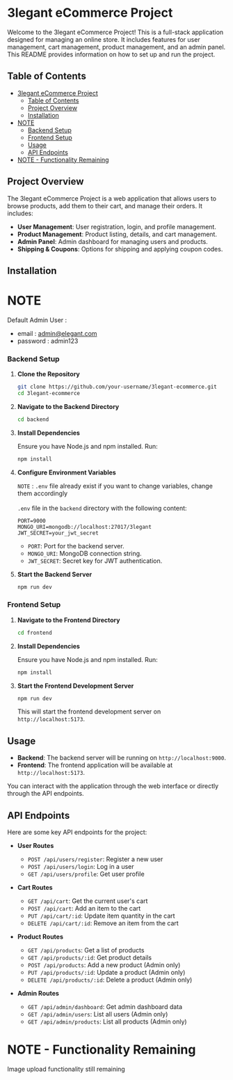 # 3legant eCommerce Project

Welcome to the 3legant eCommerce Project! This is a full-stack application designed for managing an online store. It includes features for user management, cart management, product management, and an admin panel. This README provides information on how to set up and run the project.

## Table of Contents

- [3legant eCommerce Project](#3legant-ecommerce-project)
  - [Table of Contents](#table-of-contents)
  - [Project Overview](#project-overview)
  - [Installation](#installation)
- [NOTE](#note)
    - [Backend Setup](#backend-setup)
    - [Frontend Setup](#frontend-setup)
  - [Usage](#usage)
  - [API Endpoints](#api-endpoints)
- [NOTE - Functionality Remaining](#note---functionality-remaining)

## Project Overview

The 3legant eCommerce Project is a web application that allows users to browse products, add them to their cart, and manage their orders. It includes:

- **User Management**: User registration, login, and profile management.
- **Product Management**: Product listing, details, and cart management.
- **Admin Panel**: Admin dashboard for managing users and products.
- **Shipping & Coupons**: Options for shipping and applying coupon codes.

## Installation

# NOTE 
Default Admin User : 
- email : admin@elegant.com
- password : admin123

### Backend Setup

1. **Clone the Repository**

   ```bash
   git clone https://github.com/your-username/3legant-ecommerce.git
   cd 3legant-ecommerce
   ```

2. **Navigate to the Backend Directory**

   ```bash
   cd backend
   ```

3. **Install Dependencies**

   Ensure you have Node.js and npm installed. Run:

   ```bash
   npm install
   ```

4. **Configure Environment Variables**
    
   `NOTE` : `.env` file already exist if you want to change variables, change them accordingly <br/> <br/> 
    `.env` file in the `backend` directory with the following content:

   ```env
   PORT=9000
   MONGO_URI=mongodb://localhost:27017/3legant
   JWT_SECRET=your_jwt_secret
   ```

   - `PORT`: Port for the backend server.
   - `MONGO_URI`: MongoDB connection string.
   - `JWT_SECRET`: Secret key for JWT authentication.


5. **Start the Backend Server**

   ```bash
   npm run dev
   ```

### Frontend Setup

1. **Navigate to the Frontend Directory**

   ```bash
   cd frontend
   ```

2. **Install Dependencies**

   Ensure you have Node.js and npm installed. Run:

   ```bash
   npm install
   ```


3. **Start the Frontend Development Server**

   ```bash
   npm run dev
   ```

   This will start the frontend development server on `http://localhost:5173`.

## Usage

- **Backend**: The backend server will be running on `http://localhost:9000`.
- **Frontend**: The frontend application will be available at `http://localhost:5173`.
  
You can interact with the application through the web interface or directly through the API endpoints.

## API Endpoints

Here are some key API endpoints for the project:

- **User Routes**
  - `POST /api/users/register`: Register a new user
  - `POST /api/users/login`: Log in a user
  - `GET /api/users/profile`: Get user profile

- **Cart Routes**
  - `GET /api/cart`: Get the current user's cart
  - `POST /api/cart`: Add an item to the cart
  - `PUT /api/cart/:id`: Update item quantity in the cart
  - `DELETE /api/cart/:id`: Remove an item from the cart

- **Product Routes**
  - `GET /api/products`: Get a list of products
  - `GET /api/products/:id`: Get product details
  - `POST /api/products`: Add a new product (Admin only)
  - `PUT /api/products/:id`: Update a product (Admin only)
  - `DELETE /api/products/:id`: Delete a product (Admin only)

- **Admin Routes**
  - `GET /api/admin/dashboard`: Get admin dashboard data
  - `GET /api/admin/users`: List all users (Admin only)
  - `GET /api/admin/products`: List all products (Admin only)

# NOTE - Functionality Remaining
Image upload functionality still remaining